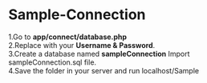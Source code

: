 # Sample-Connection

  1.Go to **app/connect/database.php** <br>
  2.Replace with your **Username & Password**.<br>
  3.Create a database named **sampleConnection** Import sampleConnection.sql file.<br>
  4.Save the folder in your server and run localhost/Sample

